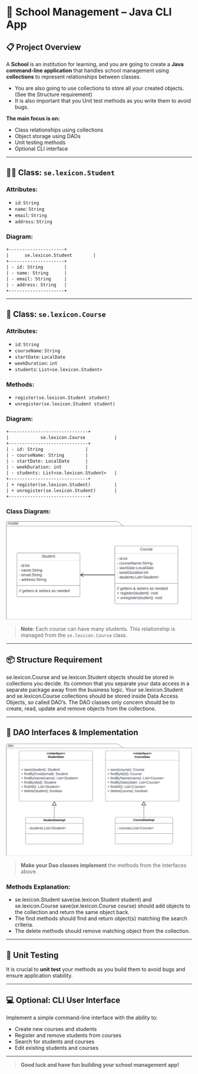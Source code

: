 
# 🏫 School Management – Java CLI App

## 📋 Project Overview

A **School** is an institution for learning, and you are going to create a **Java command-line application** that handles school management using **collections** to represent relationships between classes.
- You are also going to use collections to store all your created objects. (See the Structure requirement)
- It is also important that you Unit test methods as you write them to avoid bugs.

**The main focus is on:**
  - Class relationships using collections
  - Object storage using DAOs
  - Unit testing methods
  - Optional CLI interface

---

## 🧑‍🎓 Class: `se.lexicon.Student`

### Attributes:
- `id`: `String`
- `name`: `String`
- `email`: `String`
- `address`: `String`

### Diagram:
```
+---------------------+
|      se.lexicon.Student        |
+---------------------+
| - id: String        |
| - name: String      |
| - email: String     |
| - address: String   |
+---------------------+
```

---

## 📘 Class: `se.lexicon.Course`

### Attributes:
- `id`: `String`
- `courseName`: `String`
- `startDate`: `LocalDate`
- `weekDuration`: `int`
- `students`: `List<se.lexicon.Student>`

### Methods:
- `register(se.lexicon.Student student)`
- `unregister(se.lexicon.Student student)`

### Diagram:
```
+------------------------------+
|            se.lexicon.Course           |
+------------------------------+
| - id: String                |
| - courseName: String        |
| - startDate: LocalDate      |
| - weekDuration: int         |
| - students: List<se.lexicon.Student>   |
+------------------------------+
| + register(se.lexicon.Student)         |
| + unregister(se.lexicon.Student)       |
+------------------------------+
```

### Class Diagram:
![model.jpeg](img%2Fmodel.jpeg)

> **Note**: Each course can have many students. This relationship is managed from the `se.lexicon.Course` class.

---

## 📦 Structure Requirement
se.lexicon.Course and se.lexicon.Student objects should be stored in collections you decide. Its common that you separate
your data access in a separate package away from the business logic. Your se.lexicon.Student and se.lexicon.Course
collections should be stored inside Data Access Objects, so called DAO’s. The DAO classes only
concern should be to create, read, update and remove objects from the collections.

---

## 🧱 DAO Interfaces & Implementation

![dao.jpeg](img%2Fdao.jpeg)

> **Make your Dao classes implement** the methods from the interfaces above.

### Methods Explanation:
- se.lexicon.Student save(se.lexicon.Student student) and se.lexicon.Course save(se.lexicon.Course course) should add objects to the collection and return the same object back.
- The find methods should find and return object(s) matching the search criteria.  
- The delete methods should remove matching object from the collection.

---

## 🧪 Unit Testing
It is crucial to **unit test** your methods as you build them to avoid bugs and ensure application stability.

---

## 💻 Optional: CLI User Interface

Implement a simple command-line interface with the ability to:
- Create new courses and students
- Register and remove students from courses
- Search for students and courses
- Edit existing students and courses

---

> **Good luck and have fun building your school management app!**
